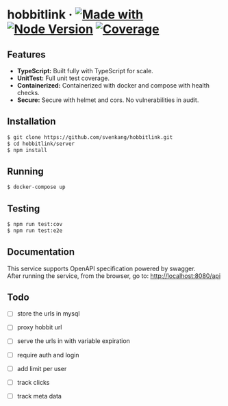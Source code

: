 # hobbitlink &middot; [![Made with](https://img.shields.io/badge/made%20with-nestjs-orange)](https://nestjs.com/) [![Node Version](https://img.shields.io/badge/node-v16.9.1-blue)](https://github.com/fieldnation/calculate-pay/blob/master/.nvmrc) [![Coverage](https://img.shields.io/badge/coverage-100%25-brightgreen)]()

## Features
* **TypeScript:** Built fully with TypeScript for scale.
* **UnitTest:** Full unit test coverage.
* **Containerized:** Containerized with docker and compose with health checks.
* **Secure:** Secure with helmet and cors. No vulnerabilities in audit.

## Installation
```bash
$ git clone https://github.com/svenkang/hobbitlink.git
$ cd hobbitlink/server
$ npm install
```

## Running
```bash
$ docker-compose up
```

## Testing
```bash
$ npm run test:cov
$ npm run test:e2e
```

## Documentation
This service supports OpenAPI specification powered by swagger.\
After running the service, from the browser, go to: [http://localhost:8080/api](http://localhost:8080/api)

## Todo
- [ ] store the urls in mysql
- [ ] proxy hobbit url
- [ ] serve the urls in with variable expiration
- [ ] require auth and login
- [ ] add limit per user
- [ ] track clicks 
- [ ] track meta data


